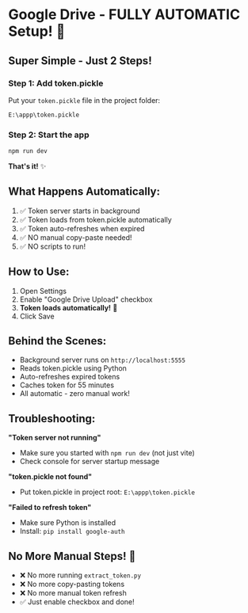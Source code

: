 # Google Drive - FULLY AUTOMATIC Setup! 🚀

## Super Simple - Just 2 Steps!

### Step 1: Add token.pickle
Put your `token.pickle` file in the project folder:
```
E:\appp\token.pickle
```

### Step 2: Start the app
```bash
npm run dev
```

**That's it!** ✨

## What Happens Automatically:

1. ✅ Token server starts in background
2. ✅ Token loads from token.pickle automatically
3. ✅ Token auto-refreshes when expired
4. ✅ NO manual copy-paste needed!
5. ✅ NO scripts to run!

## How to Use:

1. Open Settings
2. Enable "Google Drive Upload" checkbox
3. **Token loads automatically!** 🎉
4. Click Save

## Behind the Scenes:

- Background server runs on `http://localhost:5555`
- Reads token.pickle using Python
- Auto-refreshes expired tokens
- Caches token for 55 minutes
- All automatic - zero manual work!

## Troubleshooting:

**"Token server not running"**
- Make sure you started with `npm run dev` (not just vite)
- Check console for server startup message

**"token.pickle not found"**
- Put token.pickle in project root: `E:\appp\token.pickle`

**"Failed to refresh token"**
- Make sure Python is installed
- Install: `pip install google-auth`

## No More Manual Steps! 🎊

- ❌ No more running `extract_token.py`
- ❌ No more copy-pasting tokens
- ❌ No more manual token refresh
- ✅ Just enable checkbox and done!
